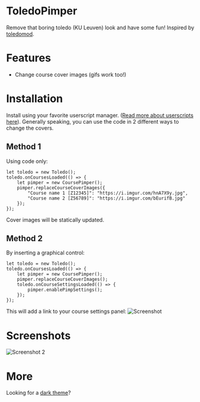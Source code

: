 # ToledoPimper
Remove that boring toledo (KU Leuven) look and have some fun! Inspired by [toledomod](https://github.com/Sigurd3K/ToledoMod).

# Features
- Change course cover images (gifs work too!)

# Installation
Install using your favorite userscript manager. ([Read more about userscripts here](https://greasyfork.org/en)). 
Generally speaking, you can use the code in 2 different ways to change the covers.
## Method 1
Using code only:
```
let toledo = new Toledo();
toledo.onCoursesLoaded(() => {
    let pimper = new CoursePimper();
    pimper.replaceCourseCoverImages({
        "Course name 1 [Z12345]": "https://i.imgur.com/hnA7X9y.jpg",
        "Course name 2 [Z56789]": "https://i.imgur.com/bEurifB.jpg"
    });
}); 
```
Cover images will be statically updated.
## Method 2
By inserting a graphical control:
```
let toledo = new Toledo();
toledo.onCoursesLoaded(() => {
    let pimper = new CoursePimper();
    pimper.replaceCourseCoverImages();
    toledo.onCourseSettingsLoaded(() => {
        pimper.enablePimpSettings();
    });
});
```
This will add a link to your course settings panel:
![Screenshot](https://i.imgur.com/F9kqC9e.png)

# Screenshots
![Screenshot 2](https://i.imgur.com/VYosZwV.png)

# More
Looking for a [dark theme](https://userstyles.org/styles/148080/toledo-dark-theme)?